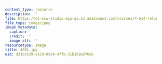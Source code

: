 ```yaml
---
content_type: resource
description: ''
file: https://ol-ocw-studio-app-qa.s3.amazonaws.com/courses/4-614-religious-architecture-and-islamic-cultures-fall-2002/d31bcb39a53d89d447fb31b1b9a976e6_4051.jpg
file_type: image/jpeg
image_metadata:
  caption: ''
  credit: ''
  image-alt: ''
resourcetype: Image
title: 4051.jpg
uid: d31bcb39-a53d-89d4-47fb-31b1b9a976e6
---
```

